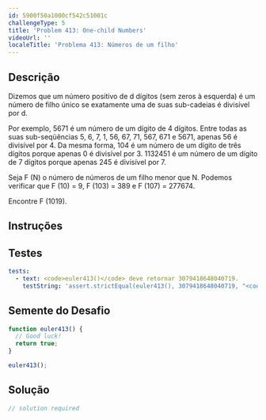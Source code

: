 ```yaml
---
id: 5900f50a1000cf542c51001c
challengeType: 5
title: 'Problem 413: One-child Numbers'
videoUrl: ''
localeTitle: 'Problema 413: Números de um filho'
---
```


## Descrição
<section id="description"> Dizemos que um número positivo de d dígitos (sem zeros à esquerda) é um número de filho único se exatamente uma de suas sub-cadeias é divisível por d. <p> Por exemplo, 5671 é um número de um dígito de 4 dígitos. Entre todas as suas sub-seqüências 5, 6, 7, 1, 56, 67, 71, 567, 671 e 5671, apenas 56 é divisível por 4. Da mesma forma, 104 é um número de um dígito de três dígitos porque apenas 0 é divisível por 3. 1132451 é um número de um dígito de 7 dígitos porque apenas 245 é divisível por 7. </p><p> Seja F (N) o número de números de um filho menor que N. Podemos verificar que F (10) = 9, F (103) = 389 e F (107) = 277674. </p><p> Encontre F (1019). </p></section>

## Instruções
<section id="instructions">
</section>

## Testes
<section id='tests'>

```yml
tests:
  - text: <code>euler413()</code> deve retornar 3079418648040719.
    testString: 'assert.strictEqual(euler413(), 3079418648040719, "<code>euler413()</code> should return 3079418648040719.");'

```

</section>

## Semente do Desafio
<section id='challengeSeed'>

<div id='js-seed'>

```js
function euler413() {
  // Good luck!
  return true;
}

euler413();

```

</div>



</section>

## Solução
<section id='solution'>

```js
// solution required
```
</section>
